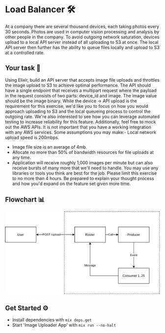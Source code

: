 # Load Balancer 🛠️

At a company there are several thousand devices, each taking photos every 30 seconds.
Photos are used in computer vision processing and analysis by other people in the company.
To avoid outgoing network saturation, devices upload to a local API server instead of all uploading to S3 at once.
The local API server then further has the ability to queue files locally and upload to S3 at a controlled rate.

## Your task 📄

Using Elixir, build an API server that accepts image file uploads and throttles the image upload to S3 to achieve optimal performance.
The API should have a single endpoint that receives a multipart request where the payload in the request consists of two parts: device_id and image.
The image value should be the image binary.
While the device → API upload is the requirement for this exercise, we'd like you to focus on how you would approach uploading to S3 and the local queueing process to control the outgoing rate.
We're also interested to see how you can leverage automated testing to increase reliability for this feature.
Additionally, feel free to mock out the AWS APIs.
It is not important that you have a working integration with any AWS services.
Some assumptions you may make:- Local network upload speed is 200mbps.

- Image file size is an average of 4mb.
- Allocate no more than 50% of bandwidth resources for file uploads at any time.
- Application will receive roughly 1,000 images per minute but can also receive bursts of many more that we'll need to handle.
  You may use any libraries or tools you think are best for the job.
  Please limit this exercise to no more than 4 hours.
  Be prepared to explain your thought process and how you'd expand on the feature set given more time.

## Flowchart 📊

![flowchart](./flowchart.png)

## Get Started ⚙️

- Install dependencies with `mix deps.get`
- Start 'Image Uploader App' with `mix run --no-halt`
